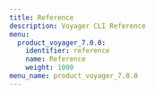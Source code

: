 ```yaml
---
title: Reference
description: Voyager CLI Reference
menu:
  product_voyager_7.0.0:
    identifier: reference
    name: Reference
    weight: 1000
menu_name: product_voyager_7.0.0
---
```


